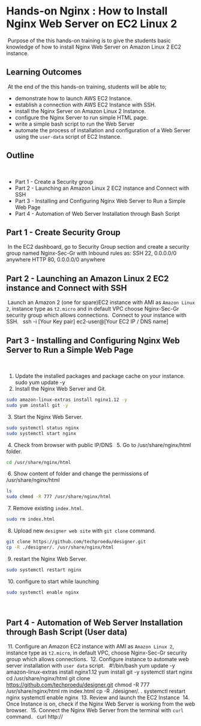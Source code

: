 # Hands-on Nginx : How to Install Nginx Web Server on EC2 Linux 2
​
Purpose of the this hands-on training is to give the students basic knowledge of how to install Nginx Web Server on Amazon Linux 2 EC2 instance.
​
## Learning Outcomes
​
At the end of the this hands-on training, students will be able to;
​
- demonstrate how to launch AWS EC2 Instance.
​
- establish a connection with AWS EC2 Instance with SSH.
​
- install the Nginx Server on Amazon Linux 2 Instance.
​
- configure the Nginx Server to run simple HTML page.
​
- write a simple bash script to run the Web Server
​
- automate the process of installation and configuration of a Web Server using the `user-data` script of EC2 Instance.
​
## Outline
​
- Part 1 - Create a Security group
​
- Part 2 - Launching an Amazon Linux 2 EC2 instance and Connect with SSH
​
- Part 3 - Installing and Configuring Nginx Web Server to Run a Simple Web Page
​
- Part 4 - Automation of Web Server Installation through Bash Script
​
​
## Part 1 - Create Security Group
​
In the EC2 dashboard, go to Security Group section and create a security group named Nginx-Sec-Gr with Inbound rules as:
SSH 22, 0.0.0.0/0 anywhere
HTTP 80, 0.0.0.0/0 anywhere
​
​
​
## Part 2 - Launching an Amazon Linux 2 EC2 instance and Connect with SSH
​
Launch an Amazon 2 (one for spare)EC2 instance with AMI as `Amazon Linux 2`, instance type as `t2.micro` and in default VPC choose Nginx-Sec-Gr security group which allows connections.
​
Connect to your instance with SSH.
​
​
ssh -i [Your Key pair] ec2-user@[Your EC2 IP / DNS name]
​
​
## Part 3 - Installing and Configuring Nginx Web Server to Run a Simple Web Page
​
1. Update the installed packages and package cache on your instance.
​
​
sudo yum update -y
​
​
2. Install the Nginx Web Server and Git.
​
```bash
sudo amazon-linux-extras install nginx1.12 -y
sudo yum install git -y
```
​
3. Start the Nginx Web Server.
​
```bash
sudo systemctl status nginx
sudo systemctl start nginx
```
​
4. Check from browser with public IP/DNS
​
​
5. Go to /usr/share/nginx/html folder.
​
```bash
cd /usr/share/nginx/html
```
​
6. Show content of folder and change the permissions of /usr/share/nginx/html
​
```bash
ls
sudo chmod -R 777 /usr/share/nginx/html
```
​
7. Remove existing `index.html`.
​
```bash
sudo rm index.html
```
​
8. Upload new `designer web site` with `git clone` command.
​
```bash
git clone https://github.com/techproedu/designer.git
cp -R ./designer/. /usr/share/nginx/html
```
​
9. restart the Nginx Web Server.
​
```bash
sudo systemctl restart nginx
```
​
10. configure to start while launching
```bash
sudo systemctl enable nginx
```
​
## Part 4 - Automation of Web Server Installation through Bash Script (User data)
​
11. Configure an Amazon EC2 instance with AMI as `Amazon Linux 2`, instance type as `t2.micro`, in default VPC, choose Nginx-Sec-Gr security group which allows connections.
​
12. Configure instance to automate web server installation with `user data` script.
​
​
#!/bin/bash
yum update -y
amazon-linux-extras install nginx1.12
yum install git -y
systemctl start nginx
cd /usr/share/nginx/html
git clone https://github.com/techproedu/designer.git
chmod -R 777 /usr/share/nginx/html
rm index.html
cp -R ./designer/. .
systemctl restart nginx
systemctl enable nginx
​
13. Review and launch the EC2 Instance
​
14. Once Instance is on, check if the Nginx Web Server is working from the web browser.
​
15. Connect the Nginx Web Server from the terminal with `curl` command.
​
​
curl http://<IPADRESS>